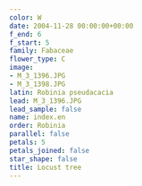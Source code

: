 ```yaml
---
color: W
date: 2004-11-28 00:00:00+00:00
f_end: 6
f_start: 5
family: Fabaceae
flower_type: C
image:
- M_3_1396.JPG
- M_3_1398.JPG
latin: Robinia pseudacacia
lead: M_3_1396.JPG
lead_sample: false
name: index.en
order: Robinia
parallel: false
petals: 5
petals_joined: false
star_shape: false
title: Locust tree
---
```

